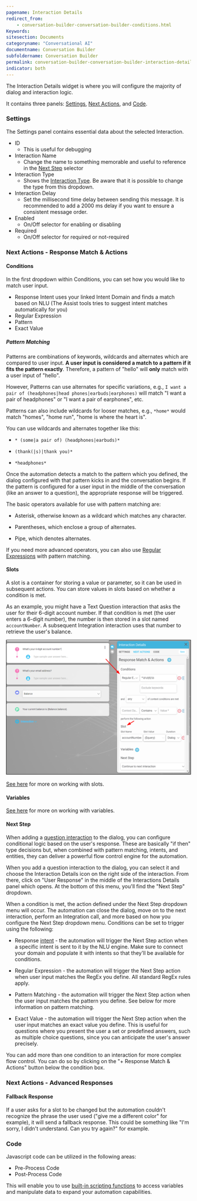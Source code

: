 ```yaml
---
pagename: Interaction Details
redirect_from:
    - conversation-builder-conversation-builder-conditions.html
Keywords:
sitesection: Documents
categoryname: "Conversational AI"
documentname: Conversation Builder
subfoldername: Conversation Builder
permalink: conversation-builder-conversation-builder-interaction-details.html
indicator: both
---
```


The Interaction Details widget is where you will configure the majority of dialog and interaction logic.

It contains three panels: [Settings](#settings), [Next Actions](#next-actions-response-match-actions), and [Code](#code).

### Settings

The Settings panel contains essential data about the selected Interaction.

* ID
  * This is useful for debugging
* Interaction Name
  * Change the name to something memorable and useful to reference in the [Next Step](#next-step) selector
* Interaction Type
  * Shows the [Interaction Type](conversation-builder-conversation-builder-interactions.html). Be aware that it is possible to change the type from this dropdown.
* Interaction Delay
  * Set the millisecond time delay between sending this message. It is recommended to add a 2000 ms delay if you want to ensure a consistent message order.
* Enabled
  * On/Off selector for enabling or disabling
* Required
  * On/Off selector for required or not-required

### Next Actions - Response Match & Actions

#### Conditions

In the first dropdown within Conditions, you can set how you would like to match user input. 

* Response Intent uses your linked Intent Domain and finds a match based on NLU (The Assist tools tries to suggest intent matches automatically for you)
* Regular Expression
* Pattern
* Exact Value

##### Pattern Matching

Patterns are combinations of keywords, wildcards and alternates which are compared to user input. **A user input is considered a match to a pattern if it fits the pattern exactly**. Therefore, a pattern of "hello" will **only** match with a user input of "hello". 

However, Patterns can use alternates for specific variations, e.g., `I want a pair of (headphones|head phones|earbuds|earphones)` will match "I want a pair of headphones" or "I want a pair of earphones", etc. 

Patterns can also include wildcards for looser matches, e.g., `*home*` would match "homes", "home run", "home is where the heart is".

You can use wildcards and alternates together like this:

* `* (some|a pair of) (headphones|earbuds)*`

* `(thank(|s)|thank you)*`

* `*headphones*`

Once the automation detects a match to the pattern which you defined, the dialog configured with that pattern kicks in and the conversation begins. If the pattern is configured for a user input in the middle of the conversation (like an answer to a question), the appropriate response will be triggered.

The basic operators available for use with pattern matching are:

* Asterisk, otherwise known as a wildcard which matches any character.

* Parentheses, which enclose a group of alternates.

* Pipe, which denotes alternates.

If you need more advanced operators, you can also use [Regular Expressions](http://www.rexegg.com/regex-quickstart.html) with pattern matching.

#### Slots

A slot is a container for storing a value or parameter, so it can be used in subsequent actions. You can store values in slots based on whether a condition is met.

As an example, you might have a Text Question interaction that asks the user for their 6-digit account number. If that condition is met (the user enters a 6-digit number), the number is then stored in a slot named `accountNumber`. A subsequent Integration interaction uses that number to retrieve the user's balance.

<img class="fancyimage" width="750" src="img/ConvoBuilder/conditions_and_slots.png">

[See here](conversation-builder-conversation-builder-slots-variables.html#slots) for more on working with slots.

#### Variables

[See here](conversation-builder-conversation-builder-slots-variables.html#variables) for more on working with variables.

#### Next Step

When adding a [question interaction](conversation-builder-conversation-builder-interactions.html) to the dialog, you can configure conditional logic based on the user's response. These are basically "if then" type decisions but, when combined with pattern matching, intents, and entities, they can deliver a powerful flow control engine for the automation.

When you add a question interaction to the dialog, you can select it and choose the Interaction Details icon on the right side of the interaction. From there, click on "User Response" in the middle of the Interactions Details panel which opens. At the bottom of this menu, you'll find the "Next Step" dropdown.

When a condition is met, the action defined under the Next Step dropdown menu will occur. The automation can close the dialog, move on to the next interaction, perform an Integration call, and more based on how you configure the Next Step dropdown menu. Conditions can be set to trigger using the following:

* Response [intent](conversation-builder-intent-builder-overview.html) - the automation will trigger the Next Step action when a specific intent is sent to it by the NLU engine. Make sure to connect your domain and populate it with intents so that they'll be available for conditions.

* Regular Expression - the automation will trigger the Next Step action when user input matches the RegEx you define. All standard RegEx rules apply.

* Pattern Matching - the automation will trigger the Next Step action when the user input matches the pattern you define. See below for more information on pattern matching.

* Exact Value - the automation will trigger the Next Step action when the user input matches an exact value you define. This is useful for questions where you present the user a set or predefined answers, such as multiple choice questions, since you can anticipate the user's answer precisely.

<div class="important">You can add more than one condition to an interaction for more complex flow control. You can do so by clicking on the "+ Response Match & Actions" button below the condition box.</div>

### Next Actions - Advanced Responses

#### Fallback Response

If a user asks for a slot to be changed but the automation couldn't recognize the phrase the user used ("give me a different color" for example), it will send a fallback response. This could be something like "I'm sorry, I didn't understand. Can you try again?" for example.

### Code

Javascript code can be utilized in the following areas:

* Pre-Process Code
* Post-Process Code

This will enable you to use [built-in scripting functions](conversation-builder-conversation-builder-scripting-functions.html) to access variables and manipulate data to expand your automation capabilities.
